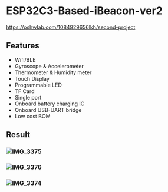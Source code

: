 # ESP32C3-Based-iBeacon-ver2

https://oshwlab.com/1084929656lkh/second-project

## Features
* Wifi/BLE
* Gyroscope & Accelerometer
* Thermometer & Humidity meter
* Touch Display
* Programmable LED
* TF Card
* Single port
* Onboard battery charging IC
* Onboard USB-UART bridge
* Low cost BOM

## Result
### ![IMG_3375](https://user-images.githubusercontent.com/28797384/231262046-f6b110ad-13fd-472e-bb8a-7117dc8a5715.jpg)
### ![IMG_3376](https://user-images.githubusercontent.com/28797384/231262051-23945418-f43a-49a4-8b10-276dce4a14ae.jpg)
### ![IMG_3374](https://user-images.githubusercontent.com/28797384/231262054-e7ba3a52-f7a4-4cb4-838f-4e01d459afc0.jpg)
